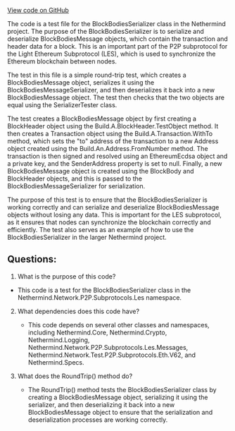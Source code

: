 [View code on GitHub](https://github.com/NethermindEth/nethermind/src/Nethermind/Nethermind.Network.Test/P2P/Subprotocols/Les/BlockBodiesSerializerTests.cs)

The code is a test file for the BlockBodiesSerializer class in the Nethermind project. The purpose of the BlockBodiesSerializer is to serialize and deserialize BlockBodiesMessage objects, which contain the transaction and header data for a block. This is an important part of the P2P subprotocol for the Light Ethereum Subprotocol (LES), which is used to synchronize the Ethereum blockchain between nodes.

The test in this file is a simple round-trip test, which creates a BlockBodiesMessage object, serializes it using the BlockBodiesMessageSerializer, and then deserializes it back into a new BlockBodiesMessage object. The test then checks that the two objects are equal using the SerializerTester class.

The test creates a BlockBodiesMessage object by first creating a BlockHeader object using the Build.A.BlockHeader.TestObject method. It then creates a Transaction object using the Build.A.Transaction.WithTo method, which sets the "to" address of the transaction to a new Address object created using the Build.An.Address.FromNumber method. The transaction is then signed and resolved using an EthereumEcdsa object and a private key, and the SenderAddress property is set to null. Finally, a new BlockBodiesMessage object is created using the BlockBody and BlockHeader objects, and this is passed to the BlockBodiesMessageSerializer for serialization.

The purpose of this test is to ensure that the BlockBodiesSerializer is working correctly and can serialize and deserialize BlockBodiesMessage objects without losing any data. This is important for the LES subprotocol, as it ensures that nodes can synchronize the blockchain correctly and efficiently. The test also serves as an example of how to use the BlockBodiesSerializer in the larger Nethermind project.
## Questions: 
 1. What is the purpose of this code?
   - This code is a test for the BlockBodiesSerializer class in the Nethermind.Network.P2P.Subprotocols.Les namespace.

2. What dependencies does this code have?
   - This code depends on several other classes and namespaces, including Nethermind.Core, Nethermind.Crypto, Nethermind.Logging, Nethermind.Network.P2P.Subprotocols.Les.Messages, Nethermind.Network.Test.P2P.Subprotocols.Eth.V62, and Nethermind.Specs.

3. What does the RoundTrip() method do?
   - The RoundTrip() method tests the BlockBodiesSerializer class by creating a BlockBodiesMessage object, serializing it using the serializer, and then deserializing it back into a new BlockBodiesMessage object to ensure that the serialization and deserialization processes are working correctly.